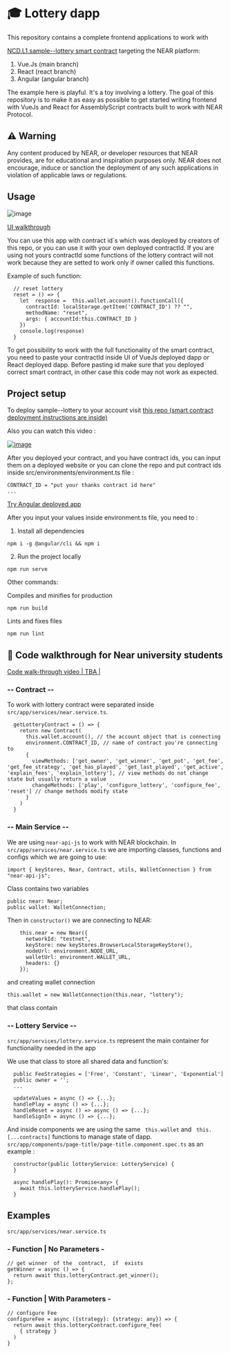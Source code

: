 #  🎓 Lottery dapp
This repository contains a complete frontend applications to work with

<a href="https://github.com/Learn-NEAR/NCD.L1.sample--lottery" target="_blank">NCD.L1.sample--lottery smart contract</a> targeting the NEAR platform:
1. Vue.Js (main branch)
2. React (react branch)
3. Angular (angular branch)

The example here is playful. It's a toy involving a lottery.
The goal of this repository is to make it as easy as possible to get started writing frontend with VueJs and React for AssemblyScript contracts built to work with NEAR Protocol.


## ⚠️ Warning
Any content produced by NEAR, or developer resources that NEAR provides, are for educational and inspiration purposes only. NEAR does not encourage, induce or sanction the deployment of any such applications in violation of applicable laws or regulations.


## Usage

![image](https://user-images.githubusercontent.com/38455192/145136911-fe10f671-2137-483a-8326-343f857d095a.png)

<a href="https://www.loom.com/share/835719fe8e2e45c4a2970ed435f62a56" target="_blank">UI walkthrough</a>

You can use this app with contract id`s which was deployed by creators of this repo,  or you can use it with your own deployed  contractId.
If you are using not yours contractId some functions of the lottery contract will not work because  they are setted to work  only  if owner called this  functions.

Example of such  function:

```
  // reset lottery
  reset = () => {
    let  response =  this.wallet.account().functionCall({
      contractId: localStorage.getItem('CONTRACT_ID') ?? "",
      methodName: "reset",
      args: { accountId:this.CONTRACT_ID }
    })
    console.log(response)
  }
```

To get possibility to work with the full functionality of the smart contract, you need to paste your contractId inside UI of VueJs deployed dapp or React deployed dapp.
Before pasting id make sure that you deployed correct smart contract, in other case this code may  not work as expected.

## Project setup
To deploy sample--lottery to your account visit <a href="https://github.com/Learn-NEAR/NCD.L1.sample--lottery" target="_blank">this repo (smart contract deployment instructions are inside)</a>

Also you can watch this video :

<a href="https://www.loom.com/share/1060f789861a4652bfef96ef357cdbb3" target="_blank">![image](https://user-images.githubusercontent.com/38455192/169353150-81bf6d02-1a9e-428b-88eb-23f3c2c14328.png)</a>

After you deployed  your contract, and you have contract ids, you can input them on a deployed website or you can clone the repo and put contract ids inside src/environments/environment.ts file :
```
CONTRACT_ID = "put your thanks contract id here"
...
```

<a href="https://sample-lottery-ng.onrender.com/" target="_blank">Try Angular deployed app</a>

After you input your values inside environment.ts file, you need to :
1. Install all dependencies
```
npm i -g @angular/cli && npm i
```
2. Run the project locally
```
npm run serve
```

Other commands:

Compiles and minifies for production
```
npm run build
```
Lints and fixes files
```
npm run lint
```

## 👀 Code walkthrough for Near university students

<a href="https://www.loom.com/share/6a669c2de52d45b9a6b915eeaf89d567" >Code walk-through video | TBA |</a>

### -- Contract --

To work with lottery contract were separated inside ``` src/app/services/near.service.ts```.
```
  getLotteryContract = () => {
    return new Contract(
      this.wallet.account(), // the account object that is connecting
      environment.CONTRACT_ID, // name of contract you're connecting to
      {
        viewMethods: ['get_owner', 'get_winner', 'get_pot', 'get_fee', 'get_fee_strategy', 'get_has_played', 'get_last_played', 'get_active', 'explain_fees', 'explain_lottery'], // view methods do not change state but usually return a value
        changeMethods: ['play', 'configure_lottery', 'configure_fee', 'reset'] // change methods modify state
      }
    )
  }
```

### -- Main Service --

We are using ```near-api-js``` to work with NEAR blockchain. In ``` src/app/services/near.service.ts ``` we are importing classes, functions and configs which we are going to use:
```
import { keyStores, Near, Contract, utils, WalletConnection } from "near-api-js";
```

Class contains two variables
```
public near: Near;
public wallet: WalletConnection;
```

Then in ``` constructor() ``` we are connecting to NEAR:
```
    this.near = new Near({
      networkId: "testnet",
      keyStore: new keyStores.BrowserLocalStorageKeyStore(),
      nodeUrl: environment.NODE_URL,
      walletUrl: environment.WALLET_URL,
      headers: {}
    });
``` 
and creating wallet connection
```
this.wallet = new WalletConnection(this.near, "lottery");
```

that class contain 

### -- Lottery Service --

``` src/app/services/lottery.service.ts ``` represent the main container for functionality needed in the app

We use that class to store all shared data and function's:
```
  public FeeStrategies = ['Free', 'Constant', 'Linear', 'Exponential']
  public owner = '';
  ...
  
  updateValues = async () => {...};
  handlePlay = async () => {...};
  handleReset = async () => async () => {...};
  handleSignIn = async () => {...};
```

And inside components we are using the same ``` this.wallet``` and ``` this.[...contracts]``` functions to manage state of dapp. ``` src/app/components/page-title/page-title.component.spec.ts ``` as an example :
```
  constructor(public lotteryService: LotteryService) {
  }

  async handlePlay(): Promise<any> {
    await this.lotteryService.handlePlay();
  }
```

## Examples
``` src/app/services/near.service.ts ```
### - Function | No Parameters -
```
// get winner  of the  contract,  if  exists
getWinner = async () => {
  return await this.lotteryContract.get_winner();
};
```

### - Function | With Parameters -
```
// configure Fee
configureFee = async ({strategy}: {strategy: any}) => {
  return await this.lotteryContract.configure_fee(
    { strategy }
  )
}
```

